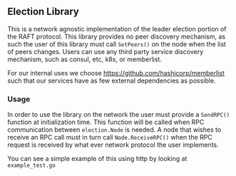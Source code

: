## Election Library
This is a network agnostic implementation of the leader election portion of the RAFT protocol. This library provides no
peer discovery mechanism, as such the user of this library must call `SetPeers()` on the node when the list of peers
changes. Users can use any third party service discovery mechanism, such as consul, etc, k8s, or memberlist.
 
For our internal uses we choose https://github.com/hashicorp/memberlist such that our services have as few external
dependencies as possible.

### Usage
In order to use the library on the network the user must provide a `SendRPC()` function at initialization time. This
function will be called when RPC communication between `election.Node` is needed. A node that wishes to receive
an RPC call must in turn call `Node.ReceiveRPC()` when the RPC request is received by what ever network protocol the 
user implements.

You can see a simple example of this using http by looking at `example_test.go`